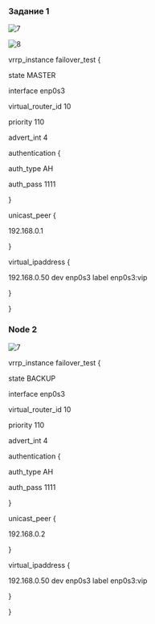 ### Задание 1

![7](https://user-images.githubusercontent.com/126493876/229067275-5af67e2d-078d-4ee4-bc97-2cf3f3c02d3e.png)

![8](https://user-images.githubusercontent.com/126493876/229067345-7f24c76a-6908-4ec6-90ff-9b2c7adfc50e.png)

vrrp_instance failover_test {

state MASTER

interface enp0s3

virtual_router_id 10

priority 110

advert_int 4

authentication {

auth_type AH

auth_pass 1111

}

unicast_peer {

192.168.0.1

}

virtual_ipaddress {

192.168.0.50 dev enp0s3 label enp0s3:vip

}

}

### Node 2


![7](https://user-images.githubusercontent.com/126493876/229068371-1f516f1c-1939-4e0c-9021-0edefaa64d6e.png)

vrrp_instance failover_test {

state BACKUP

interface enp0s3

virtual_router_id 10

priority 110

advert_int 4

authentication {

auth_type AH

auth_pass 1111

}

unicast_peer {

192.168.0.2

}

virtual_ipaddress {

192.168.0.50 dev enp0s3 label enp0s3:vip

}

}



